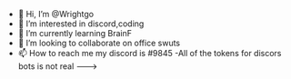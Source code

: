 - 👋 Hi, I’m @Wrightgo
- 👀 I’m interested in discord,coding
- 🌱 I’m currently learning BrainF
- 💞️ I’m looking to collaborate on office swuts
- 📫 How to reach me my discord is #9845
-All of the tokens for discors bots is not real
--->
